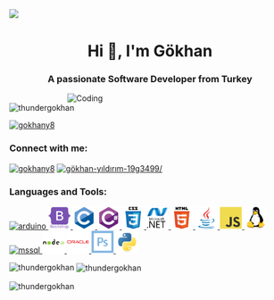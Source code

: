 <img src="![MasterHead](https://media3.giphy.com/media/TncmRRvEGVoVcHgaAb/giphy.gif?cid=ecf05e47l6qusl20g1u87tcdgjwhykd90rkq17w5yv8ym7qj&rid=giphy.gif&ct=g)">
<h1 align="center">Hi 👋, I'm Gökhan</h1>
<h3 align="center">A passionate Software Developer from Turkey</h3>
<img align="right" alt=Coding width="400" src="https://media3.giphy.com/media/QHAtcUwRhyxErSzE13/giphy.gif?cid=790b7611b4e92c9d9fe6a025349d166b16467e33ae672a80&rid=giphy.gif&ct=g">

<p align="left"> <img src="https://komarev.com/ghpvc/?username=thundergokhan&label=Profile%20views&color=0e75b6&style=flat" alt="thundergokhan" /> </p>

<p align="left"> <a href="https://twitter.com/gokhany8" target="blank"><img src="https://img.shields.io/twitter/follow/gokhany8?logo=twitter&style=for-the-badge" alt="gokhany8" /></a> </p>

<h3 align="left">Connect with me:</h3>
<p align="left">
<a href="https://twitter.com/gokhany8" target="blank"><img align="center" src="https://raw.githubusercontent.com/rahuldkjain/github-profile-readme-generator/master/src/images/icons/Social/twitter.svg" alt="gokhany8" height="30" width="40" /></a>
<a href="https://linkedin.com/in/gökhan-yıldırım-19g3499/" target="blank"><img align="center" src="https://raw.githubusercontent.com/rahuldkjain/github-profile-readme-generator/master/src/images/icons/Social/linked-in-alt.svg" alt="gökhan-yıldırım-19g3499/" height="30" width="40" /></a>
</p>

<h3 align="left">Languages and Tools:</h3>
<p align="left"> <a href="https://www.arduino.cc/" target="_blank" rel="noreferrer"> <img src="https://cdn.worldvectorlogo.com/logos/arduino-1.svg" alt="arduino" width="40" height="40"/> </a> <a href="https://getbootstrap.com" target="_blank" rel="noreferrer"> <img src="https://raw.githubusercontent.com/devicons/devicon/master/icons/bootstrap/bootstrap-plain-wordmark.svg" alt="bootstrap" width="40" height="40"/> </a> <a href="https://www.cprogramming.com/" target="_blank" rel="noreferrer"> <img src="https://raw.githubusercontent.com/devicons/devicon/master/icons/c/c-original.svg" alt="c" width="40" height="40"/> </a> <a href="https://www.w3schools.com/cs/" target="_blank" rel="noreferrer"> <img src="https://raw.githubusercontent.com/devicons/devicon/master/icons/csharp/csharp-original.svg" alt="csharp" width="40" height="40"/> </a> <a href="https://www.w3schools.com/css/" target="_blank" rel="noreferrer"> <img src="https://raw.githubusercontent.com/devicons/devicon/master/icons/css3/css3-original-wordmark.svg" alt="css3" width="40" height="40"/> </a> <a href="https://dotnet.microsoft.com/" target="_blank" rel="noreferrer"> <img src="https://raw.githubusercontent.com/devicons/devicon/master/icons/dot-net/dot-net-original-wordmark.svg" alt="dotnet" width="40" height="40"/> </a> <a href="https://www.w3.org/html/" target="_blank" rel="noreferrer"> <img src="https://raw.githubusercontent.com/devicons/devicon/master/icons/html5/html5-original-wordmark.svg" alt="html5" width="40" height="40"/> </a> <a href="https://www.java.com" target="_blank" rel="noreferrer"> <img src="https://raw.githubusercontent.com/devicons/devicon/master/icons/java/java-original.svg" alt="java" width="40" height="40"/> </a> <a href="https://developer.mozilla.org/en-US/docs/Web/JavaScript" target="_blank" rel="noreferrer"> <img src="https://raw.githubusercontent.com/devicons/devicon/master/icons/javascript/javascript-original.svg" alt="javascript" width="40" height="40"/> </a> <a href="https://www.linux.org/" target="_blank" rel="noreferrer"> <img src="https://raw.githubusercontent.com/devicons/devicon/master/icons/linux/linux-original.svg" alt="linux" width="40" height="40"/> </a> <a href="https://www.microsoft.com/en-us/sql-server" target="_blank" rel="noreferrer"> <img src="https://www.svgrepo.com/show/303229/microsoft-sql-server-logo.svg" alt="mssql" width="40" height="40"/> </a> <a href="https://nodejs.org" target="_blank" rel="noreferrer"> <img src="https://raw.githubusercontent.com/devicons/devicon/master/icons/nodejs/nodejs-original-wordmark.svg" alt="nodejs" width="40" height="40"/> </a> <a href="https://www.oracle.com/" target="_blank" rel="noreferrer"> <img src="https://raw.githubusercontent.com/devicons/devicon/master/icons/oracle/oracle-original.svg" alt="oracle" width="40" height="40"/> </a> <a href="https://www.photoshop.com/en" target="_blank" rel="noreferrer"> <img src="https://raw.githubusercontent.com/devicons/devicon/master/icons/photoshop/photoshop-line.svg" alt="photoshop" width="40" height="40"/> </a> <a href="https://www.python.org" target="_blank" rel="noreferrer"> <img src="https://raw.githubusercontent.com/devicons/devicon/master/icons/python/python-original.svg" alt="python" width="40" height="40"/> </a> </p>

<p><img align="left" src="https://github-readme-stats.vercel.app/api/top-langs?username=thundergokhan&show_icons=true&locale=en&layout=compact" alt="thundergokhan" /></p>

<p>&nbsp;<img align="center" src="https://github-readme-stats.vercel.app/api?username=thundergokhan&show_icons=true&locale=en" alt="thundergokhan" /></p>

<p><img align="center" src="https://github-readme-streak-stats.herokuapp.com/?user=thundergokhan&" alt="thundergokhan" /></p>
